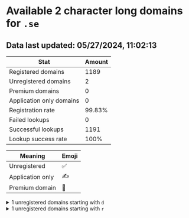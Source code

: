 # Available 2 character long domains for `.se`

## Data last updated: 05/27/2024, 11:02:13

|Stat|Amount|
|--|--|
|Registered domains|1189|
|Unregistered domains|2|
|Premium domains|0|
|Application only domains|0|
|Registration rate|99.83%|
|Failed lookups|0|
|Successful lookups|1191|
|Lookup success rate|100%|


|Meaning|Emoji|
|--|--|
|Unregistered|:white_check_mark:|
|Application only|:writing_hand:|
|Premium domain|:gem:|

<details>
<summary>1 unregistered domains starting with <bold><code>d</code></bold></summary>

|Type|Domain|
|--|--|
|:white_check_mark:|`dq.se`|
</details>
<details>
<summary>1 unregistered domains starting with <bold><code>r</code></bold></summary>

|Type|Domain|
|--|--|
|:white_check_mark:|`r3.se`|
</details>